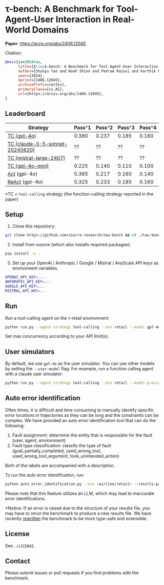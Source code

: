 # τ-bench: A Benchmark for Tool-Agent-User Interaction in Real-World Domains

**Paper**: https://arxiv.org/abs/2406.12045

Citation:

```bibtex
@misc{yao2024tau,
      title={$\tau$-bench: A Benchmark for Tool-Agent-User Interaction in Real-World Domains}, 
      author={Shunyu Yao and Noah Shinn and Pedram Razavi and Karthik Narasimhan},
      year={2024},
      eprint={2406.12045},
      archivePrefix={arXiv},
      primaryClass={cs.AI},
      url={https://arxiv.org/abs/2406.12045}, 
}
```

## Leaderboard

| Strategy       | Pass^1 | Pass^2 | Pass^3 | Pass^4 |
| -------------- | ------ | ------ | ------ | ------ |
| [TC (gpt-4o)](https://platform.openai.com/docs/guides/function-calling)     | 0.380     | 0.237     | 0.185     | 0.160     |
| [TC (claude-3-5-sonnet-20240620)](https://docs.anthropic.com/en/docs/build-with-claude/tool-use)      | ??    | ??    | ??    | ??    |
| [TC (mistral-large-2407)](https://docs.mistral.ai/capabilities/function_calling/)     | ??     | ??     | ??     | ??     |
| [TC (gpt-4o-mini)](https://platform.openai.com/docs/guides/function-calling)     | 0.225     | 0.140     | 0.110     | 0.100     |
| [Act](https://arxiv.org/abs/2210.03629) (gpt-4o)     | 0.365 | 0.217 | 0.160 | 0.140     |
| [ReAct](https://arxiv.org/abs/2210.03629) (gpt-4o)     | 0.325 | 0.233 | 0.185 | 0.160     |

*TC = `tool-calling` strategy (the function-calling strategy reported in the paper)

## Setup

1. Clone this repository:

```bash
git clone https://github.com/sierra-research/tau-bench && cd ./tau-bench
```

2. Install from source (which also installs required packages):

```bash
pip install -e .
```

3. Set up your OpenAI / Anthropic / Google / Mistral / AnyScale API keys as environment variables.

```bash
OPENAI_API_KEY=...
ANTHROPIC_API_KEY=...
GOOGLE_API_KEY=...
MISTRAL_API_KEY=...
```

## Run

Run a tool-calling agent on the τ-retail environment:

```bash
python run.py --agent-strategy tool-calling --env retail --model gpt-4o --provider openai --user-model gpt-4o --user-model-provider openai --max-concurrency 10
```

Set max concurrency according to your API limit(s).

## User simulators

By default, we use `gpt-4o` as the user simulator. You can use other models by setting the `--user-model` flag. For example, run a function calling agent with a claude user simulator:

```bash
python run.py --agent-strategy tool-calling --env retail --model-provider gpt-4o --provider openai --max-concurrency 10 --user-model claude-3-5-sonnet-20240620 --user-model-provider anthropic
```

## Auto error identification

Often times, it is difficult and time consuming to manually identify specific error locations in trajectories as they can be long and the constraints can be complex. We have provided an auto error identification tool that can do the following:

1. Fault assignment: determine the entity that is responsible for the fault (user, agent, environment)
2. Fault type classification: classify the type of fault (goal_partially_completed, used_wrong_tool, used_wrong_tool_argument, took_unintended_action)

Both of the labels are accompanied with a description.

To run the auto error identification, run:

```bash
python auto_error_identification.py --env <airline/retail> --results-path <the path to your results file here> --max-concurrency 16 --output-path test-auto-error-identification -n 10
```

Please note that this feature utilizes an LLM, which may lead to inaccurate error identifications.

*Notice: If an error is raised due to the structure of your results file, you may have to rerun the benchmark to produce a new results file. We have recently [rewritten](https://github.com/sierra-research/tau-bench/commit/043b544371757ebb3762b3d02a6675dfe0c41798) the benchmark to be more type-safe and extensible.

## License

See `./LICENSE`.

## Contact

Please submit issues or pull requests if you find problems with the benchmark.
